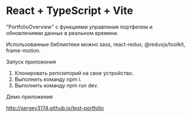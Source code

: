 # React + TypeScript + Vite

"PortfolioOverview" с функциями управления портфелем и обновлениями данных в реальном времени.

Использованные библиотеки можно sass, react-redux, @reduxjs/toolkit, frame-motion.

Запуск приложения

1. Клонировать репозиторий на свое устройство.
2. Выполнить команду npm i.
3. Выполнить команду npm run dev.

Демо приложения

http://sergey3174.github.io/test-portfolio
